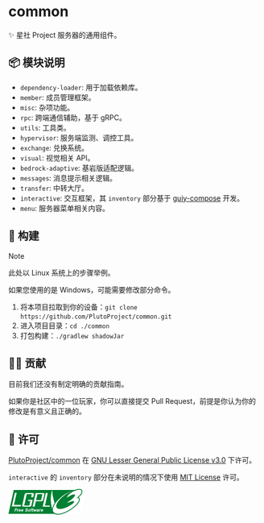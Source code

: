 # common

✨ 星社 Project 服务器的通用组件。

## 📦 模块说明

- `dependency-loader`: 用于加载依赖库。
- `member`: 成员管理框架。
- `misc`: 杂项功能。
- `rpc`: 跨端通信辅助，基于 gRPC。
- `utils`: 工具类。
- `hypervisor`: 服务端监测、调控工具。
- `exchange`: 兑换系统。
- `visual`: 视觉相关 API。
- `bedrock-adaptive`: 基岩版适配逻辑。
- `messages`: 消息提示相关逻辑。
- `transfer`: 中转大厅。
- `interactive`: 交互框架，其 `inventory` 部分基于 [guiy-compose](https://github.com/MineInAbyss/guiy-compose) 开发。
- `menu`: 服务器菜单相关内容。

## 🔧 构建

> [!NOTE]
>
> 此处以 Linux 系统上的步骤举例。
>
> 如果您使用的是 Windows，可能需要修改部分命令。
>

1. 将本项目拉取到你的设备：`git clone https://github.com/PlutoProject/common.git`
2. 进入项目目录：`cd ./common`
3. 打包构建：`./gradlew shadowJar`

## 👨‍💻 贡献

目前我们还没有制定明确的贡献指南。

如果你是社区中的一位玩家，你可以直接提交 Pull Request，前提是你认为你的修改是有意义且正确的。

## 📄️ 许可

[PlutoProject/common](https://github.com/PlutoProject/common)
在 [GNU Lesser General Public License v3.0](https://www.gnu.org/licenses/lgpl-3.0.html) 下许可。

`interactive` 的 `inventory` 部分在未说明的情况下使用 [MIT License](https://opensource.org/license/mit) 许可。

![license](lgpl-v3.png)
